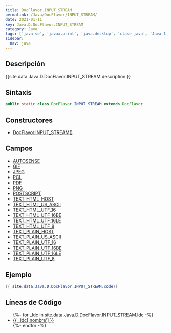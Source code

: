 ```yaml
---
title: DocFlavor.INPUT_STREAM
permalink: /Java/DocFlavor/INPUT_STREAM/
date: 2021-01-11
key: Java.D.DocFlavor.INPUT_STREAM
category: Java
tags: ['java se', 'javax.print', 'java.desktop', 'clase java', 'Java 1.0']
sidebar: 
  nav: java
---
```


## Descripción
{{site.data.Java.D.DocFlavor.INPUT_STREAM.description }}

## Sintaxis
~~~java
public static class DocFlavor.INPUT_STREAM extends DocFlavor
~~~

## Constructores
* [DocFlavor.INPUT_STREAM()](/Java/DocFlavor/INPUT_STREAM/DocFlavor/INPUT_STREAM/)

## Campos
* [AUTOSENSE](/Java/DocFlavor/INPUT_STREAM/AUTOSENSE)
* [GIF](/Java/DocFlavor/INPUT_STREAM/GIF)
* [JPEG](/Java/DocFlavor/INPUT_STREAM/JPEG)
* [PCL](/Java/DocFlavor/INPUT_STREAM/PCL)
* [PDF](/Java/DocFlavor/INPUT_STREAM/PDF)
* [PNG](/Java/DocFlavor/INPUT_STREAM/PNG)
* [POSTSCRIPT](/Java/DocFlavor/INPUT_STREAM/POSTSCRIPT)
* [TEXT_HTML_HOST](/Java/DocFlavor/INPUT_STREAM/TEXT_HTML_HOST)
* [TEXT_HTML_US_ASCII](/Java/DocFlavor/INPUT_STREAM/TEXT_HTML_US_ASCII)
* [TEXT_HTML_UTF_16](/Java/DocFlavor/INPUT_STREAM/TEXT_HTML_UTF_16)
* [TEXT_HTML_UTF_16BE](/Java/DocFlavor/INPUT_STREAM/TEXT_HTML_UTF_16BE)
* [TEXT_HTML_UTF_16LE](/Java/DocFlavor/INPUT_STREAM/TEXT_HTML_UTF_16LE)
* [TEXT_HTML_UTF_8](/Java/DocFlavor/INPUT_STREAM/TEXT_HTML_UTF_8)
* [TEXT_PLAIN_HOST](/Java/DocFlavor/INPUT_STREAM/TEXT_PLAIN_HOST)
* [TEXT_PLAIN_US_ASCII](/Java/DocFlavor/INPUT_STREAM/TEXT_PLAIN_US_ASCII)
* [TEXT_PLAIN_UTF_16](/Java/DocFlavor/INPUT_STREAM/TEXT_PLAIN_UTF_16)
* [TEXT_PLAIN_UTF_16BE](/Java/DocFlavor/INPUT_STREAM/TEXT_PLAIN_UTF_16BE)
* [TEXT_PLAIN_UTF_16LE](/Java/DocFlavor/INPUT_STREAM/TEXT_PLAIN_UTF_16LE)
* [TEXT_PLAIN_UTF_8](/Java/DocFlavor/INPUT_STREAM/TEXT_PLAIN_UTF_8)

## Ejemplo
~~~java
{{ site.data.Java.D.DocFlavor.INPUT_STREAM.code}}
~~~

## Líneas de Código
<ul>
{%- for _ldc in site.data.Java.D.DocFlavor.INPUT_STREAM.ldc -%}
   <li>
       <a href="{{_ldc['url'] }}">{{ _ldc['nombre'] }}</a>
   </li>
{%- endfor -%}
</ul>
